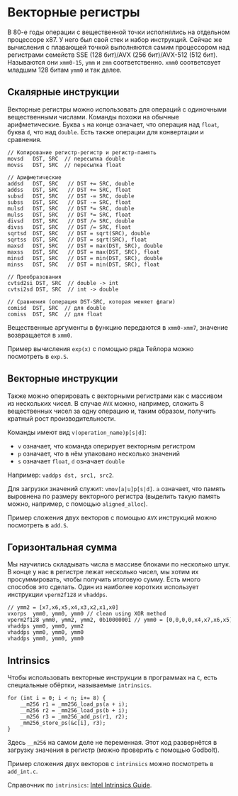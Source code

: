 # Векторные регистры

В 80-е годы операции с вещественной точки исполнялись на отдельном процессоре x87. У него был свой стек и набор инструкций. Сейчас же вычисления с плавающей точкой выполняются самим процессором над регистрами семейств SSE (128 бит)/AVX (256 бит)/AVX-512 (512 бит). Называются они `xmm0-15`, `ymm` и `zmm` соответственно. `xmm0` соответсвует младшим 128 битам `ymm0` и так далее.

## Скалярные инструкции

Векторные регистры можно использовать для операций с одиночными вещественными числами. Команды похожи на обычные арифметические. Буква `s` на конце означает, что операция над `float`, буква `d`, что над `double`. Есть также операции для конвертации и сравнения.

```
// Копирование регистр-регистр и регистр-память
movsd   DST, SRC  // пересылка double
movss   DST, SRC  // пересылка float

// Арифметические
addsd   DST, SRC   // DST += SRC, double
addss   DST, SRC   // DST += SRC, float
subsd   DST, SRC   // DST -= SRC, double
subss   DST, SRC   // DST -= SRC, float
mulsd   DST, SRC   // DST *= SRC, double
mulss   DST, SRC   // DST *= SRC, float
divsd   DST, SRC   // DST /= SRC, double
divss   DST, SRC   // DST /= SRC, float
sqrtsd  DST, SRC   // DST = sqrt(SRC), double
sqrtss  DST, SRC   // DST = sqrt(SRC), float
maxsd   DST, SRC   // DST = max(DST, SRC), double
maxss   DST, SRC   // DST = max(DST, SRC), float
minsd   DST, SRC   // DST = min(DST, SRC), double
minss   DST, SRC   // DST = min(DST, SRC), float

// Преобразования
cvtsd2si DST, SRC  // double -> int
cvtsi2sd DST, SRC  // int -> double

// Сравнения (операция DST-SRC, которая меняет флаги)
comisd  DST, SRC  // для double
comiss  DST, SRC  // для float
```

Вещественные аргументы в функцию передаются в `xmm0-xmm7`, значение возвращается в `xmm0`.

Пример вычисления `exp(x)` с помощью ряда Тейлора можно посмотреть в `exp.S`.

## Векторные инструкции

Также можно оперировать с векторными регистрами как с массивом из нескольких чисел. В случае `AVX` можно, например, сложить 8 вещественных чисел за одну операцию и, таким образом, получить кратный рост производительности.

Команды имеют вид `v(operation_name)p[s|d]`:
* `v` означает, что команда оперирует векторным регистром
* `p` означает, что в нём упаковано несколько значений
* `s` означает `float`, `d` означает `double`

Например: `vaddps dst, src1, src2`.

Для загрузки значений служит: `vmov[a|u]p[s|d]`. `a` означает, что память выровнена по размеру векторного регистра (выделить такую память можно, например, с помощью `aligned_alloc`).

Пример сложения двух векторов с помощью `AVX` инструкций можно посмотреть в `add.S`.

## Горизонтальная сумма

Мы научились складывать числа в массиве блоками по несколько штук. В конце у нас в регистре лежат несколько чисел, мы хотим их просуммировать, чтобы получить итоговую сумму. Есть много способов это сделать. Один из наиболее коротких использует инструкции `vperm2f128` и `vhaddps`.

```
// ymm2 = [x7,x6,x5,x4,x3,x2,x1,x0]
vxorps  ymm0, ymm0, ymm0 // clean using XOR method
vperm2f128 ymm0, ymm2, ymm2, 0b10000001 // ymm0 = [0,0,0,0,x4,x7,x6,x5]
vhaddps ymm0, ymm0, ymm2
vhaddps ymm0, ymm0, ymm0
vhaddps ymm0, ymm0, ymm0
```

## Intrinsics

Чтобы использовать векторные инструкции в программах на `C`, есть специальные обёртки, называемые `intrinsics`.

```
for (int i = 0; i < n; i+= 8) {
    __m256 r1 = _mm256_load_ps(a + i);
    __m256 r2 = _mm256_load_ps(b + i);
    __m256 r3 = _mm256_add_ps(r1, r2);
    _mm256_store_ps(&c[i], r3);
}
```

Здесь `__m256` на самом деле не переменная. Этот код развернётся в загрузку значения в регистр (можно проверить с помощью Godbolt).

Пример сложения двух векторов с `intrinsics` можно посмотреть в `add_int.c`.

Справочник по `intrinsics`: [Intel Intrinsics Guide](https://www.laruence.com/sse/#).
